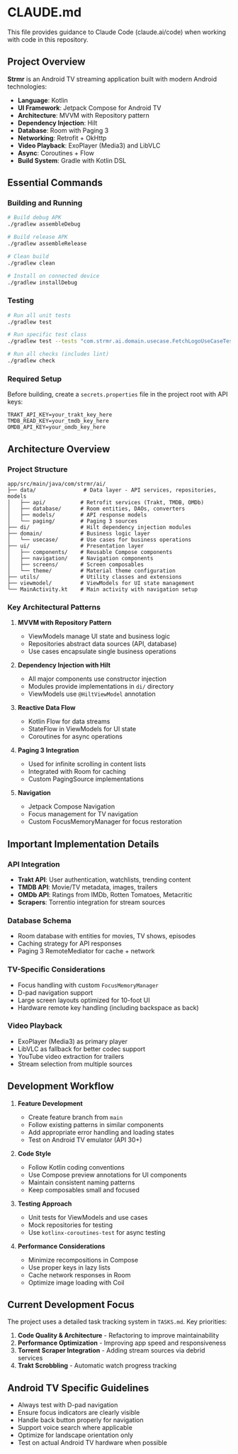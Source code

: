 # CLAUDE.md

This file provides guidance to Claude Code (claude.ai/code) when working with code in this repository.

## Project Overview

**Strmr** is an Android TV streaming application built with modern Android technologies:
- **Language**: Kotlin
- **UI Framework**: Jetpack Compose for Android TV
- **Architecture**: MVVM with Repository pattern
- **Dependency Injection**: Hilt
- **Database**: Room with Paging 3
- **Networking**: Retrofit + OkHttp
- **Video Playback**: ExoPlayer (Media3) and LibVLC
- **Async**: Coroutines + Flow
- **Build System**: Gradle with Kotlin DSL

## Essential Commands

### Building and Running
```bash
# Build debug APK
./gradlew assembleDebug

# Build release APK
./gradlew assembleRelease

# Clean build
./gradlew clean

# Install on connected device
./gradlew installDebug
```

### Testing
```bash
# Run all unit tests
./gradlew test

# Run specific test class
./gradlew test --tests "com.strmr.ai.domain.usecase.FetchLogoUseCaseTest"

# Run all checks (includes lint)
./gradlew check
```

### Required Setup
Before building, create a `secrets.properties` file in the project root with API keys:
```
TRAKT_API_KEY=your_trakt_key_here
TMDB_READ_KEY=your_tmdb_key_here
OMDB_API_KEY=your_omdb_key_here
```

## Architecture Overview

### Project Structure
```
app/src/main/java/com/strmr/ai/
├── data/               # Data layer - API services, repositories, models
│   ├── api/           # Retrofit services (Trakt, TMDB, OMDb)
│   ├── database/      # Room entities, DAOs, converters
│   ├── models/        # API response models
│   └── paging/        # Paging 3 sources
├── di/                # Hilt dependency injection modules
├── domain/            # Business logic layer
│   └── usecase/       # Use cases for business operations
├── ui/                # Presentation layer
│   ├── components/    # Reusable Compose components
│   ├── navigation/    # Navigation components
│   ├── screens/       # Screen composables
│   └── theme/         # Material theme configuration
├── utils/             # Utility classes and extensions
├── viewmodel/         # ViewModels for UI state management
└── MainActivity.kt    # Main activity with navigation setup
```

### Key Architectural Patterns

1. **MVVM with Repository Pattern**
   - ViewModels manage UI state and business logic
   - Repositories abstract data sources (API, database)
   - Use cases encapsulate single business operations

2. **Dependency Injection with Hilt**
   - All major components use constructor injection
   - Modules provide implementations in `di/` directory
   - ViewModels use `@HiltViewModel` annotation

3. **Reactive Data Flow**
   - Kotlin Flow for data streams
   - StateFlow in ViewModels for UI state
   - Coroutines for async operations

4. **Paging 3 Integration**
   - Used for infinite scrolling in content lists
   - Integrated with Room for caching
   - Custom PagingSource implementations

5. **Navigation**
   - Jetpack Compose Navigation
   - Focus management for TV navigation
   - Custom FocusMemoryManager for focus restoration

## Important Implementation Details

### API Integration
- **Trakt API**: User authentication, watchlists, trending content
- **TMDB API**: Movie/TV metadata, images, trailers
- **OMDb API**: Ratings from IMDb, Rotten Tomatoes, Metacritic
- **Scrapers**: Torrentio integration for stream sources

### Database Schema
- Room database with entities for movies, TV shows, episodes
- Caching strategy for API responses
- Paging 3 RemoteMediator for cache + network

### TV-Specific Considerations
- Focus handling with custom `FocusMemoryManager`
- D-pad navigation support
- Large screen layouts optimized for 10-foot UI
- Hardware remote key handling (including backspace as back)

### Video Playback
- ExoPlayer (Media3) as primary player
- LibVLC as fallback for better codec support
- YouTube video extraction for trailers
- Stream selection from multiple sources

## Development Workflow

1. **Feature Development**
   - Create feature branch from `main`
   - Follow existing patterns in similar components
   - Add appropriate error handling and loading states
   - Test on Android TV emulator (API 30+)

2. **Code Style**
   - Follow Kotlin coding conventions
   - Use Compose preview annotations for UI components
   - Maintain consistent naming patterns
   - Keep composables small and focused

3. **Testing Approach**
   - Unit tests for ViewModels and use cases
   - Mock repositories for testing
   - Use `kotlinx-coroutines-test` for async testing

4. **Performance Considerations**
   - Minimize recompositions in Compose
   - Use proper keys in lazy lists
   - Cache network responses in Room
   - Optimize image loading with Coil

## Current Development Focus

The project uses a detailed task tracking system in `TASKS.md`. Key priorities:

1. **Code Quality & Architecture** - Refactoring to improve maintainability
2. **Performance Optimization** - Improving app speed and responsiveness
3. **Torrent Scraper Integration** - Adding stream sources via debrid services
4. **Trakt Scrobbling** - Automatic watch progress tracking

## Android TV Specific Guidelines

- Always test with D-pad navigation
- Ensure focus indicators are clearly visible
- Handle back button properly for navigation
- Support voice search where applicable
- Optimize for landscape orientation only
- Test on actual Android TV hardware when possible